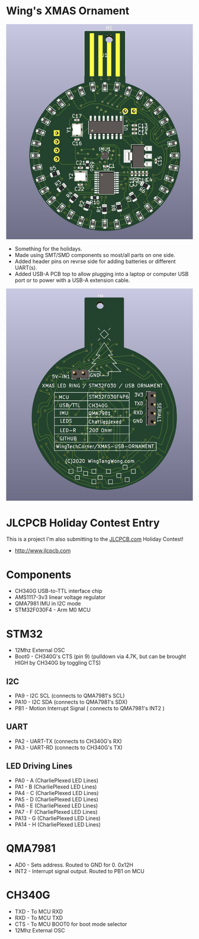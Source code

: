 # Wing's XMAS Ornament


![](JLCPCB-HOLIDAY-PROJECT_front.jpg)

* Something for the holidays.
* Made using SMT/SMD components so most/all parts on one side.
* Added header pins on revrse side for adding batteries or different UART(s).
* Added USB-A PCB top to allow plugging into a laptop or computer USB port or to power with a USB-A extension cable.

![](JLCPCB-HOLIDAY-PROJECT_back.jpg)


# JLCPCB Holiday Contest Entry

This is a project I'm also submitting to the [JLCPCB.com](http://www.jlcpcb.com) Holiday Contest!

* http://www.jlcpcb.com

# Components

* CH340G USB-to-TTL interface chip
* AMS1117-3v3 linear voltage regulator
* QMA7981 IMU in I2C mode
* STM32F030F4 - Arm M0 MCU

# STM32 

* 12Mhz External OSC
* Boot0 - CH340G's CTS (pin 9) (pulldown via 4.7K, but can be brought HIGH by CH340G by toggling CTS)

## I2C 

* PA9  - I2C SCL (connects to QMA7981's SCL)
* PA10 - I2C SDA (connects to QMA7981's SDX)
* PB1  - Motion Interrupt Signal ( connects to QMA7981's INT2 )

## UART

* PA2  - UART-TX (connects to CH340G's RX)
* PA3  - UART-RD (connects to CH340G's TX)

## LED Driving Lines

* PA0  - A (CharliePlexed LED Lines)
* PA1  - B (CharliePlexed LED Lines)
* PA4  - C (CharliePlexed LED Lines)
* PA5  - D (CharliePlexed LED Lines)
* PA6  - E (CharliePlexed LED Lines)
* PA7  - F (CharliePlexed LED Lines)
* PA13 - G (CharliePlexed LED Lines)
* PA14 - H (CharliePlexed LED Lines)


# QMA7981

* AD0  - Sets address. Routed to GND for 0. 0x12H
* INT2 - Interrupt signal output. Routed to PB1 on MCU


# CH340G

* TXD  - To MCU RXD
* RXD  - To MCU TXD
* CTS  - To MCU BOOT0 for boot mode selector
* 12Mhz External OSC


